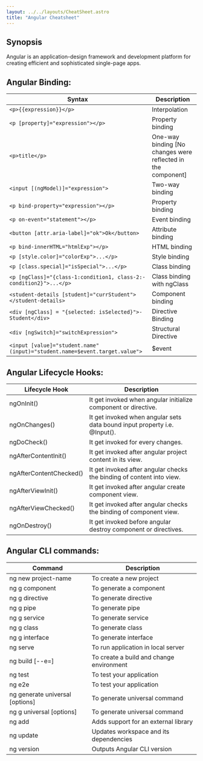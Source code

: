 ```yaml
---
layout: ../../layouts/CheatSheet.astro
title: "Angular Cheatsheet"
---
```


## Synopsis

Angular is an application-design framework and development platform for creating efficient and sophisticated single-page apps.

## Angular Binding:

| Syntax                                                                          | Description                                                  |
| ------------------------------------------------------------------------------- | ------------------------------------------------------------ |
| `<p>{{expression}}</p>`                                                         | Interpolation                                                |
| `<p [property]="expression"></p>`                                               | Property binding                                             |
| `<p>title</p>`                                                                  | One-way binding [No changes were reflected in the component] |
| `<input [(ngModel)]="expression">`                                              | Two-way binding                                              |
| `<p bind-property="expression"></p>`                                            | Property binding                                             |
| `<p on-event="statement"></p>`                                                  | Event binding                                                |
| `<button [attr.a­ri­a-l­abe­l]=­"­ok">­Ok<­/bu­tto­n>`                          | Attribute binding                                            |
| `<p bind-innerHTML="htmlExp"></p>`                                              | HTML binding                                                 |
| `<p [style.color]="colorExp">...</p>`                                           | Style binding                                                |
| `<p [class.special]="isSpecial">...</p>`                                        | Class binding                                                |
| `<p [ngClass]="{class­-­1:­co­nd­it­ion­1, class­-­2:­co­nd­it­ion­2}">...</p>` | Class binding with ngClass                                   |
| `<student-details [student]="currStudent"></student-details>`                   | Component binding                                            |
| `<div [ngClass] = "­{se­lected: isSele­cte­d}">­Student<­/di­v>`                | Directive Binding                                            |
| `<div [ngSwitch]="switchExpression">`                                           | Structural Directive                                         |
| `<input [value]="student.name" (input)="student.name=$event.target.value">`     | $event                                                       |

## Angular Lifecycle Hooks:

| Lifecycle Hook          | Description                                                               |
| ----------------------- | ------------------------------------------------------------------------- |
| ngOnInit()              | It get invoked when angular initialize component or directive.            |
| ngOnChanges()           | It get invoked when angular sets data bound input property i.e. @Input(). |
| ngDoCheck()             | It get invoked for every changes.                                         |
| ngAfterContentInit()    | It get invoked after angular project content in its view.                 |
| ngAfterContentChecked() | It get invoked after angular checks the binding of content into view.     |
| ngAfterViewInit()       | It get invoked after angular create component view.                       |
| ngAfterViewChecked()    | It get invoked after angular checks the binding of component view.        |
| ngOnDestroy()           | It get invoked before angular destroy component or directives.            |

## Angular CLI commands:

| Command                         | Description                              |
| ------------------------------- | ---------------------------------------- |
| ng new project-name             | To create a new project                  |
| ng g component <name>           | To generate a component                  |
| ng g directive <name>           | To generate directive                    |
| ng g pipe <name>                | To generate pipe                         |
| ng g service <name>             | To generate service                      |
| ng g class <name>               | To generate class                        |
| ng g interface <name>           | To generate interface                    |
| ng serve                        | To run application in local server       |
| ng build [--e=<name>]           | To create a build and change environment |
| ng test                         | To test your application                 |
| ng e2e                          | To test your application                 |
| ng generate universal [options] | To generate universal command            |
| ng g universal [options]        | To generate universal command            |
| ng add                          | Adds support for an external library     |
| ng update                       | Updates workspace and its dependencies   |
| ng version                      | Outputs Angular CLI version              |

